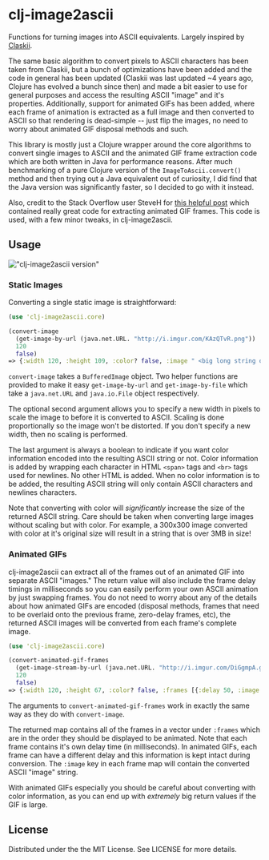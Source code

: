 # clj-image2ascii

Functions for turning images into ASCII equivalents. Largely inspired by
[Claskii](https://github.com/LauJensen/Claskii).

The same basic algorithm to convert pixels to ASCII characters has been taken from Claskii, but a bunch of
optimizations have been added and the code in general has been updated (Claskii was last updated ~4 years ago, Clojure
has evolved a bunch since then) and made a bit easier to use for general purposes and access the resulting ASCII
"image" and it's properties. Additionally, support for animated GIFs has been added, where each frame of animation is
extracted as a full image and then converted to ASCII so that rendering is dead-simple -- just flip the images, no need
to worry about animated GIF disposal methods and such.

This library is mostly just a Clojure wrapper around the core algorithms to convert single images to ASCII and the
animated GIF frame extraction code which are both written in Java for performance reasons. After much benchmarking
of a pure Clojure version of the `ImageToAscii.convert()` method and then trying out a Java equivalent out of
curiosity, I did find that the Java version was significantly faster, so I decided to go with it instead.

Also, credit to the Stack Overflow user SteveH for [this helpful post](http://stackoverflow.com/a/18425922) which
contained really great code for extracting animated GIF frames. This code is used, with a few minor tweaks, in
clj-image2ascii.

## Usage

!["clj-image2ascii version"](https://clojars.org/clj-image2ascii/latest-version.svg)

### Static Images

Converting a single static image is straightforward:

```clojure
(use 'clj-image2ascii.core)

(convert-image
  (get-image-by-url (java.net.URL. "http://i.imgur.com/KAzQTvR.png"))
  120
  false)
=> {:width 120, :height 109, :color? false, :image " <big long string of ASCII here> "}
```

`convert-image` takes a `BufferedImage` object. Two helper functions are provided to make it easy `get-image-by-url`
and `get-image-by-file` which take a `java.net.URL` and `java.io.File` object respectively.

The optional second argument allows you to specify a new width in pixels to scale the image to before it is converted
to ASCII. Scaling is done proportionally so the image won't be distorted. If you don't specify a new width, then no
scaling is performed.

The last argument is always a boolean to indicate if you want color information encoded into the resulting ASCII string
or not. Color information is added by wrapping each character in HTML `<span>` tags and `<br>` tags used for newlines.
No other HTML is added. When no color information is to be added, the resulting ASCII string will only contain ASCII
characters and newlines characters.

Note that converting with color will *significantly* increase the size of the returned ASCII string. Care should be
taken when converting large images without scaling but with color. For example, a 300x300 image converted with color
at it's original size will result in a string that is over 3MB in size!

### Animated GIFs

clj-image2ascii can extract all of the frames out of an animated GIF into separate ASCII "images." The return value
will also include the frame delay timings in milliseconds so you can easily perform your own ASCII animation by just
swapping frames. You do not need to worry about any of the details about how animated GIFs are encoded (disposal
methods, frames that need to be overlaid onto the previous frame, zero-delay frames, etc), the returned ASCII images
will be converted from each frame's complete image.

```clojure
(use 'clj-image2ascii.core)

(convert-animated-gif-frames
  (get-image-stream-by-url (java.net.URL. "http://i.imgur.com/DiGgmpA.gif"))
  120
  false)
=> {:width 120, :height 67, :color? false, :frames [{:delay 50, :image "..."} {:delay 50, :image "..."} ... ]}
```

The arguments to `convert-animated-gif-frames` work in exactly the same way as they do with `convert-image`.

The returned map contains all of the frames in a vector under `:frames` which are in the order they should be displayed
to be animated. Note that each frame contains it's own delay time (in milliseconds). In animated GIFs, each frame can
have a different delay and this information is kept intact during conversion. The `:image` key in each frame map
will contain the converted ASCII "image" string.

With animated GIFs especially you should be careful about converting with color information, as you can end up with
*extremely* big return values if the GIF is large.

## License

Distributed under the the MIT License. See LICENSE for more details.
